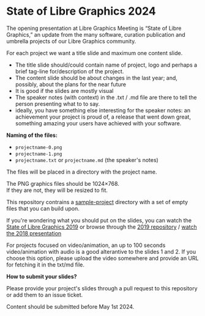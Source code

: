 # State of Libre Graphics 2024

The opening presentation at Libre Graphics Meeting is “State of Libre Graphics,” an update from the many software, curation publication and umbrella projects of our Libre Graphics community. 

For each project we want a title slide and maximum one content slide.

- The title slide should/could contain name of project, logo and perhaps a brief tag-line for/description of the project.
- The content slide should be about changes in the last year; and, possibly, about the plans for the near future
- It is good if the slides are mostly visual
- The speaker notes (with context) in the .txt / .md file are there to tell the person presenting what to to say.
- ideally, you have something else interesting for the speaker notes: an achievement your project is proud of, a release that went down great, something amazing your users have achieved with your software.


**Naming of the files:**

- `projectname-0.png`
- `projectname-1.png`
- `projectname.txt` or `projectname.md` (the speaker's notes)

The files will be placed in a directory with the project name.

The PNG graphics files should be 1024×768.  
If they are not, they will be resized to fit.

This repository contrains a [sample-project](sample-project/) directory with a set of empty files that you can build upon.

If you're wondering what you should put on the slides, you can watch the [State of Libre Graphics 2019](https://www.youtube.com/watch?v=hO2cMcY_Xv8) or browse through the [2019 repository](https://github.com/libregraphicsmeeting/state-of-lg-2019) / [watch the 2018 presentation](https://www.youtube.com/watch?v=HDeUAqWTW5g)

For projects focused on video/animation, an up to 100 seconds video/animation with audio is a good alterantive to the slides 1 and 2. If you choose this option, please upload the video somewhere and provide an URL for fetching it in the txt/md file.

**How to submit your slides?**

Please provide your project's slides through a pull request to this repository or add them to an issue ticket.

Content should be submitted before May 1st 2024.
